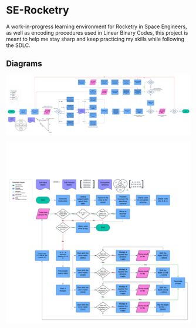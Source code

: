 # SE-Rocketry
A work-in-progress learning environment for Rocketry in Space Engineers, as well as encoding procedures used in Linear Binary Codes, this project is meant to help me stay sharp and keep practicing my skills while following the SDLC.

## Diagrams

![Missile Guidance System](MGS.png)

![Linear Code System](Hamming.png)
